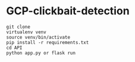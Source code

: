 # GCP-clickbait-detection


```
git clone 
virtualenv venv
source venv/bin/activate
pip install -r requirements.txt
cd API
python app.py or flask run
```
